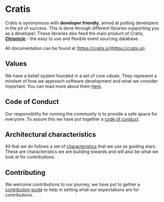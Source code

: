 # Cratis

Cratis is synonymous with **developer friendly**, aimed at putting developers in the pit of success.
This is done through different libraries supporting you as a developer. These libraries also feed
the main product of Cratis; [***Chronicle***](https://github.com/cratis/chronicle) - the easy to use and flexible event sourcing database.

All documentation can be found at [https://cratis.io](https://cratis.io).

## Values

We have a belief system founded in a set of core values.
They represent a mindset of how we approach software development and what we
consider important. You can read more about them [here](/values.md).

## Code of Conduct

Our responsibility for running the community is to provide a safe space for everyone. To assure this
we have put together a [code of conduct](/CODE_OF_CONDUCT.md).

## Architectural characteristics

All that we do follows a set of [characteristics](/characteristics.md) that we use as guiding stars.
These are characteristics we are building towards and will also be what we look at for contributions.

## Contributing

We welcome contributions to our journey, we have put to gether a [contribution guide](/contributing.md)
to help in setting what our expectations are for contributions.

